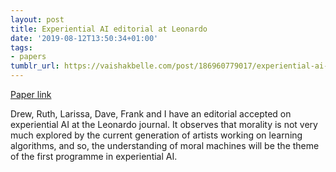 ```yaml
---
layout: post
title: Experiential AI editorial at Leonardo
date: '2019-08-12T13:50:34+01:00'
tags:
- papers
tumblr_url: https://vaishakbelle.com/post/186960779017/experiential-ai-editorial-at-leonardo
---
```

[Paper link](https://www.mitpressjournals.org/doi/abs/10.1162/leon_a_01795)  

Drew, Ruth, Larissa, Dave, Frank and I have an editorial accepted on experiential AI at the Leonardo journal. It observes that morality is not very much explored by the current generation of artists working on learning algorithms, and so, the understanding of moral machines will be the theme of the first programme in experiential AI.

